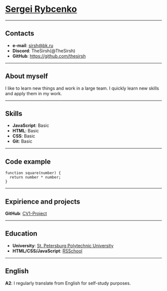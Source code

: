 # [Sergei Rybcenko](https://avatars.githubusercontent.com/u/101720884?v=4)
- - -
## Contacts
* **e-mail**: <sirsh@bk.ru>
* **Discord**: TheSirsh(@TheSirsh)
* **GitHub**: <https://github.com/thesirsh>
- - -
## About myself
I like to learn new things and work in a large team. I quickly learn new skills and apply them in my work.
- - -
## Skills
* **JavaScript**: Basic
* **HTML**: Basic
* **CSS**: Basic
* **Git**: Basic
- - -
## Code example
```
function square(number) {
  return number * number;
}
```
- - -
## Expirience and projects
**GitHub**: [CV1-Project](https://github.com/TheSirsh/rsschool-cv)
- - -
## Education
* **University**: [St. Petersburg Polytechnic University](https://english.spbstu.ru/)
* **HTML/CSS/JavaScript**: [RSSchool](https://rs.school/js/)
- - -
## English
**A2**: I regularly translate from English for self-study purposes.
